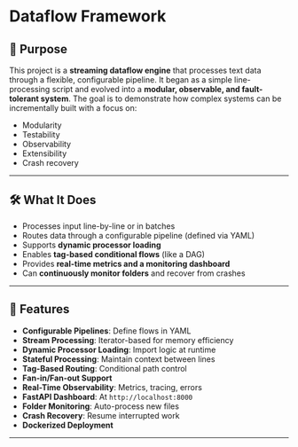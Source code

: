 # Dataflow Framework

## 🚀 Purpose

This project is a **streaming dataflow engine** that processes text data through a flexible, configurable pipeline. It began as a simple line-processing script and evolved into a **modular, observable, and fault-tolerant system**. The goal is to demonstrate how complex systems can be incrementally built with a focus on:

- Modularity
- Testability
- Observability
- Extensibility
- Crash recovery

---

## 🛠 What It Does

- Processes input line-by-line or in batches
- Routes data through a configurable pipeline (defined via YAML)
- Supports **dynamic processor loading**
- Enables **tag-based conditional flows** (like a DAG)
- Provides **real-time metrics and a monitoring dashboard**
- Can **continuously monitor folders** and recover from crashes

---

## 🧱 Features

- **Configurable Pipelines**: Define flows in YAML
- **Stream Processing**: Iterator-based for memory efficiency
- **Dynamic Processor Loading**: Import logic at runtime
- **Stateful Processing**: Maintain context between lines
- **Tag-Based Routing**: Conditional path control
- **Fan-in/Fan-out Support**
- **Real-Time Observability**: Metrics, tracing, errors
- **FastAPI Dashboard**: At `http://localhost:8000`
- **Folder Monitoring**: Auto-process new files
- **Crash Recovery**: Resume interrupted work
- **Dockerized Deployment**

---